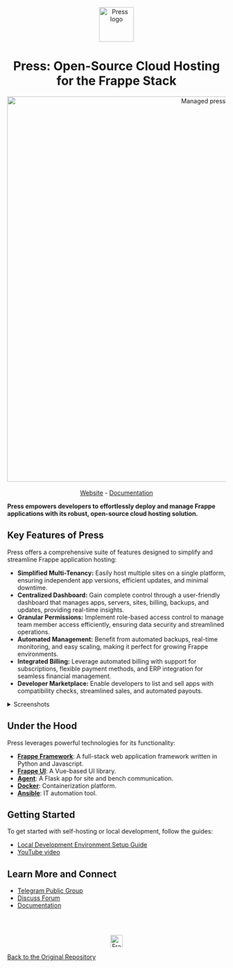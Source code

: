 <div align="center" markdown="1">
  <img src="https://frappe.io/files/Group%202%20(1).png" alt="Press logo" width="80"/>
  <h1>Press: Open-Source Cloud Hosting for the Frappe Stack</h1>
</div>

<div align="center">
    <img width="889" alt="Managed press" src="https://github.com/user-attachments/assets/2675e828-d5ed-4527-a038-7742a5cfa3db" />
</div>
<br />
<div align="center">
    <a href="https://frappe.io/press">Website</a>
    -
    <a href="https://docs.frappe.io/cloud/">Documentation</a>
</div>

**Press empowers developers to effortlessly deploy and manage Frappe applications with its robust, open-source cloud hosting solution.**

## Key Features of Press

Press offers a comprehensive suite of features designed to simplify and streamline Frappe application hosting:

*   **Simplified Multi-Tenancy:** Easily host multiple sites on a single platform, ensuring independent app versions, efficient updates, and minimal downtime.
*   **Centralized Dashboard:** Gain complete control through a user-friendly dashboard that manages apps, servers, sites, billing, backups, and updates, providing real-time insights.
*   **Granular Permissions:** Implement role-based access control to manage team member access efficiently, ensuring data security and streamlined operations.
*   **Automated Management:** Benefit from automated backups, real-time monitoring, and easy scaling, making it perfect for growing Frappe environments.
*   **Integrated Billing:** Leverage automated billing with support for subscriptions, flexible payment methods, and ERP integration for seamless financial management.
*   **Developer Marketplace:**  Enable developers to list and sell apps with compatibility checks, streamlined sales, and automated payouts.

<details>
  <summary>Screenshots</summary>

  ![Dashboard](https://github.com/user-attachments/assets/1904fa3e-39aa-4151-8276-d3cc622ed582)
  ![Permissions](https://github.com/user-attachments/assets/60da6b5e-8f48-4483-99cf-67886ccc8bd6)
  ![Bench Group Update](https://github.com/user-attachments/assets/2be6b0ee-084d-4949-8d13-218b5a218d3d)
  ![Marketplace](https://github.com/user-attachments/assets/2f325737-7929-485d-a670-549f986fd07e)
</details>

## Under the Hood

Press leverages powerful technologies for its functionality:

*   [**Frappe Framework**](https://github.com/frappe/frappe): A full-stack web application framework written in Python and Javascript.
*   [**Frappe UI**](https://github.com/frappe/frappe-ui): A Vue-based UI library.
*   [**Agent**](https://github.com/frappe/agent): A Flask app for site and bench communication.
*   [**Docker**](https://www.docker.com): Containerization platform.
*   [**Ansible**](https://www.ansible.com): IT automation tool.

## Getting Started

To get started with self-hosting or local development, follow the guides:

*   [Local Development Environment Setup Guide](https://docs.frappe.io/cloud/local-fc-setup)
*   [YouTube video](https://www.youtube.com/watch?v=Xb9QHnUrIEk)

## Learn More and Connect

*   [Telegram Public Group](https://t.me/frappecloud)
*   [Discuss Forum](https://discuss.frappe.io/c/frappe-cloud/77)
*   [Documentation](https://docs.frappe.io/cloud)

<br/>
<br/>
<div align="center" style="padding-top: 0.75rem;">
    <a href="https://frappe.io" target="_blank">
        <picture>
            <source media="(prefers-color-scheme: dark)" srcset="https://frappe.io/files/Frappe-white.png">
            <img src="https://frappe.io/files/Frappe-black.png" alt="Frappe Technologies" height="28"/>
        </picture>
    </a>
</div>

[Back to the Original Repository](https://github.com/frappe/press)